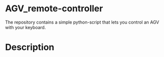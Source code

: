 # AGV_remote-controller
The repository contains a simple python-script that lets you control an AGV with your keyboard.


# Description
